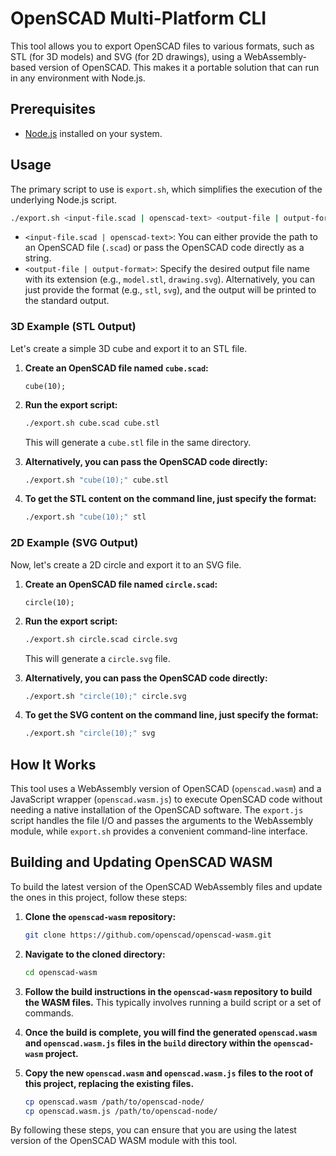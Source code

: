 # OpenSCAD Multi-Platform CLI

This tool allows you to export OpenSCAD files to various formats, such as STL (for 3D models) and SVG (for 2D drawings), using a WebAssembly-based version of OpenSCAD. This makes it a portable solution that can run in any environment with Node.js.

## Prerequisites

- [Node.js](https://nodejs.org/) installed on your system.

## Usage

The primary script to use is `export.sh`, which simplifies the execution of the underlying Node.js script.

```bash
./export.sh <input-file.scad | openscad-text> <output-file | output-format>
```

- `<input-file.scad | openscad-text>`: You can either provide the path to an OpenSCAD file (`.scad`) or pass the OpenSCAD code directly as a string.
- `<output-file | output-format>`: Specify the desired output file name with its extension (e.g., `model.stl`, `drawing.svg`). Alternatively, you can just provide the format (e.g., `stl`, `svg`), and the output will be printed to the standard output.

### 3D Example (STL Output)

Let's create a simple 3D cube and export it to an STL file.

1.  **Create an OpenSCAD file named `cube.scad`:**

    ```scad
    cube(10);
    ```

2.  **Run the export script:**

    ```bash
    ./export.sh cube.scad cube.stl
    ```

    This will generate a `cube.stl` file in the same directory.

3.  **Alternatively, you can pass the OpenSCAD code directly:**

    ```bash
    ./export.sh "cube(10);" cube.stl
    ```

4.  **To get the STL content on the command line, just specify the format:**

    ```bash
    ./export.sh "cube(10);" stl
    ```

### 2D Example (SVG Output)

Now, let's create a 2D circle and export it to an SVG file.

1.  **Create an OpenSCAD file named `circle.scad`:**

    ```scad
    circle(10);
    ```

2.  **Run the export script:**

    ```bash
    ./export.sh circle.scad circle.svg
    ```

    This will generate a `circle.svg` file.

3.  **Alternatively, you can pass the OpenSCAD code directly:**

    ```bash
    ./export.sh "circle(10);" circle.svg
    ```

4.  **To get the SVG content on the command line, just specify the format:**

    ```bash
    ./export.sh "circle(10);" svg
    ```

## How It Works

This tool uses a WebAssembly version of OpenSCAD (`openscad.wasm`) and a JavaScript wrapper (`openscad.wasm.js`) to execute OpenSCAD code without needing a native installation of the OpenSCAD software. The `export.js` script handles the file I/O and passes the arguments to the WebAssembly module, while `export.sh` provides a convenient command-line interface.

## Building and Updating OpenSCAD WASM

To build the latest version of the OpenSCAD WebAssembly files and update the ones in this project, follow these steps:

1.  **Clone the `openscad-wasm` repository:**

    ```bash
    git clone https://github.com/openscad/openscad-wasm.git
    ```

2.  **Navigate to the cloned directory:**

    ```bash
    cd openscad-wasm
    ```

3.  **Follow the build instructions in the `openscad-wasm` repository to build the WASM files.** This typically involves running a build script or a set of commands.

4.  **Once the build is complete, you will find the generated `openscad.wasm` and `openscad.wasm.js` files in the `build` directory within the `openscad-wasm` project.**

5.  **Copy the new `openscad.wasm` and `openscad.wasm.js` files to the root of this project, replacing the existing files.**

    ```bash
    cp openscad.wasm /path/to/openscad-node/
    cp openscad.wasm.js /path/to/openscad-node/
    ```

By following these steps, you can ensure that you are using the latest version of the OpenSCAD WASM module with this tool.
